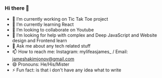 ### Hi there 👋

- 🔭 I’m currently working on Tic Tak Toe project
- 🌱 I’m currently learning React
- 👯 I’m looking to collaborate on Youtube  
- 🤔 I’m looking for help with complex and Deep JavaScript and Website design and Frontend learn
- 💬 Ask me about any tech related stuff
- 📫 How to reach me: Instagram: mylifeasjames_ / Email: jameshakimjonov@gmail.com
- 😄 Pronouns: He/His/Mister
- ⚡ Fun fact: is that i don't have any idea what to write

